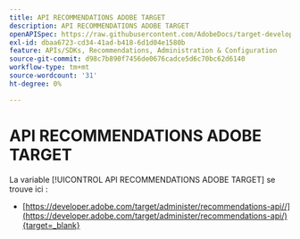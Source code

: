 ```yaml
---
title: API RECOMMENDATIONS ADOBE TARGET
description: API RECOMMENDATIONS ADOBE TARGET
openAPISpec: https://raw.githubusercontent.com/AdobeDocs/target-developers/main/src/models-api.json
exl-id: dbaa6723-cd34-41ad-b418-6d1d04e1580b
feature: APIs/SDKs, Recommendations, Administration & Configuration
source-git-commit: d98c7b890f7456de0676cadce5d6c70bc62d6140
workflow-type: tm+mt
source-wordcount: '31'
ht-degree: 0%

---
```


# API RECOMMENDATIONS ADOBE TARGET

La variable [!UICONTROL API RECOMMENDATIONS ADOBE TARGET] se trouve ici :

* [https://developer.adobe.com/target/administer/recommendations-api//](https://developer.adobe.com/target/administer/recommendations-api/){target=_blank}
